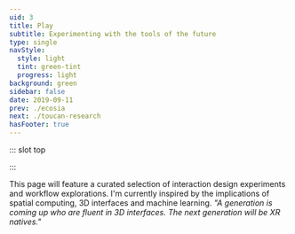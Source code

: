 ```yaml
---
uid: 3
title: Play
subtitle: Experimenting with the tools of the future
type: single
navStyle:
  style: light
  tint: green-tint
  progress: light
background: green
sidebar: false
date: 2019-09-11
prev: ./ecosia
next: ./toucan-research
hasFooter: true
---
```


<!-- prev: ./ecosia
next: ./toucan-research
hasFooter: true -->

::: slot top

<Stage-ProjectStage :noise="true" :fadeless="true" ctaLabel="none" ctaUrl="#"
description="Hand tracking, realtime 3D graphics, shaders. Nothing here yet. Watch this space.">

  <template v-slot:visual-background>
    <Heros-AbstractHero :noise="false"/>
  </template>

</Stage-ProjectStage>
:::

<style lang="sass">

.green-tint .stage-intro
  pointer-events: none

</style>

<!-- ## Dawn of mainstream 3D computing

An entire generation of computer users who grew up playing 3D games is poised to join the computing mainstream. They are hungry for novel and innovative application of 3D-related technologies to increase their productivity and improve their daily computing experience. Also in this decade, a vast amount of research capital is being poured into big data visualization technology, 3D scanning, and 3D printing — perhaps legitimizing computing in 3D for the first time in history. Combine this trend with the ever-increasing 3D hardware rendering power of today’s mobile devices — and the ability to harness this power simply and effectively using WebGL — and JavaScript developers are now at the forefront of an exciting wave.

Generation coming up who are fluent in 3D interfaces. The next generation will be XR natives.



I'm uniquely placed to excel in this new world of 3D interactions.

- Hand sketching
- 3D design background
- Craft, making and engineering of physical things
- Video games and entertainment -->

<Content-TextSection rag="rag-4" padding="is-initial">

This page will feature a curated selection of interaction design experiments and workflow explorations. I'm currently inspired by the implications of spatial computing, 3D interfaces and machine learning. _"A generation is coming up who are fluent in 3D interfaces. The next generation will be XR natives."_

</Content-TextSection>

